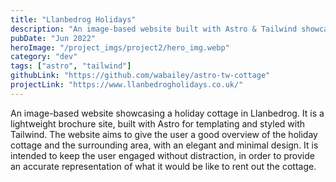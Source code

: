```yaml
---
title: "Llanbedrog Holidays"
description: "An image-based website built with Astro & Tailwind showcasing a holiday cottage in Llanbedrog."
pubDate: "Jun 2022"
heroImage: "/project_imgs/project2/hero_img.webp"
category: "dev"
tags: ["astro", "tailwind"]
githubLink: "https://github.com/wabailey/astro-tw-cottage"
projectLink: "https://www.llanbedrogholidays.co.uk/"
---
```


An image-based website showcasing a holiday cottage in Llanbedrog. It is a lightweight brochure site, built with Astro for templating and styled with Tailwind. The website aims to give the user a good overview of the holiday cottage and the surrounding area, with an elegant and minimal design. It is intended to keep the user engaged without distraction, in order to provide an accurate representation of what it would be like to rent out the cottage.
